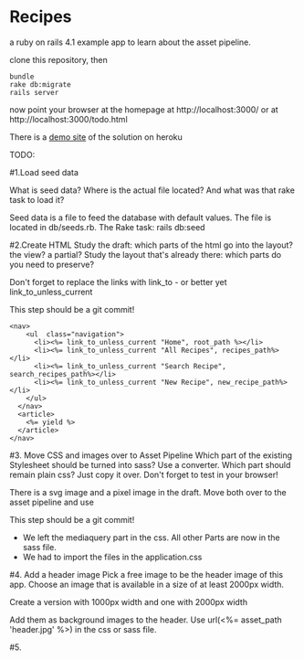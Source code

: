 Recipes
=======

a ruby on rails 4.1 example app
to learn about the asset pipeline.

clone this repository, then

    bundle
    rake db:migrate
    rails server

now point your browser at the homepage at http://localhost:3000/
or at http://localhost:3000/todo.html 

There is a [demo site](https://frozen-oasis-65001.herokuapp.com/) of
the solution on heroku

TODO:

#1.Load seed data

What is seed data? Where is the actual file located? And what was that rake task to load it?

Seed data is a file to feed the database with default values.
The file is located in db/seeds.rb.
The Rake task: rails db:seed

#2.Create HTML
Study the draft: which parts of the html go into the layout? the view? a partial? Study the layout that's already there: which parts do you need to preserve?

Don't forget to replace the links with link_to - or better yet link_to_unless_current

This step should be a git commit!

    <nav>
        <ul  class="navigation">
          <li><%= link_to_unless_current "Home", root_path %></li>
          <li><%= link_to_unless_current "All Recipes", recipes_path%></li>
          <li><%= link_to_unless_current "Search Recipe", search_recipes_path%></li>
          <li><%= link_to_unless_current "New Recipe", new_recipe_path%></li>
        </ul>
      </nav>
      <article>
        <%= yield %>
      </article>
    </nav>
    
#3. Move CSS and images over to Asset Pipeline
Which part of the existing Stylesheet should be turned into sass? Use a converter. Which part should remain plain css? Just copy it over. Don't forget to test in your browser!

There is a svg image and a pixel image in the draft. Move both over to the asset pipeline and use

This step should be a git commit!

- We left the mediaquery part in the css. All other Parts are now in the sass file. 
- We had to import the files in the application.css

#4. Add a header image
Pick a free image to be the header image of this app. Choose an image that is available in a size of at least 2000px width.
    
Create a version with 1000px width and one with 2000px width

Add them as background images to the header. Use url(<%= asset_path 'header.jpg' %>) in the css or sass file.

#5. 


    

